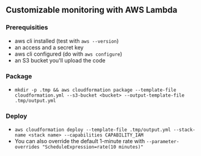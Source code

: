 ## Customizable monitoring with AWS Lambda

### Prerequisities

* aws cli installed (test with ```aws --version```)
* an access and a secret key
* aws cli configured (do with ```aws configure```)
* an S3 bucket you'll upload the code

### Package

* ```mkdir -p .tmp && aws cloudformation package --template-file cloudformation.yml --s3-bucket <bucket> --output-template-file .tmp/output.yml```

### Deploy

* ```aws cloudformation deploy --template-file .tmp/output.yml --stack-name <stack name> --capabilities CAPABILITY_IAM```
* You can also override the default 1-minute rate with ```--parameter-overrides "ScheduleExpression=rate(10 minutes)"```